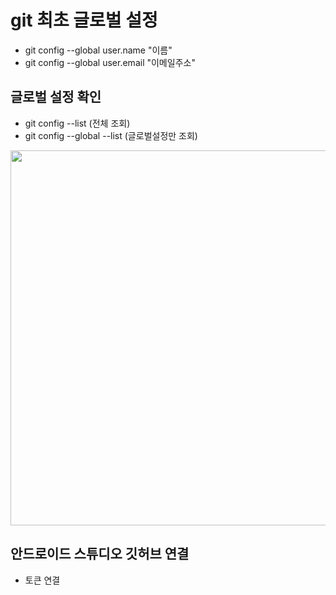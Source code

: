 # git 최초 글로벌 설정
- git config --global user.name "이름"
- git config --global user.email "이메일주소"

## 글로벌 설정 확인
- git config --list (전체 조회)
- git config --global --list (글로벌설정만 조회)
<img src="https://github.com/dmm-asmong/TIL/assets/120648380/2a16147b-5d7a-4126-b72b-96bf4f846ec1" width="600px">

## 안드로이드 스튜디오 깃허브 연결
- 토큰 연결
